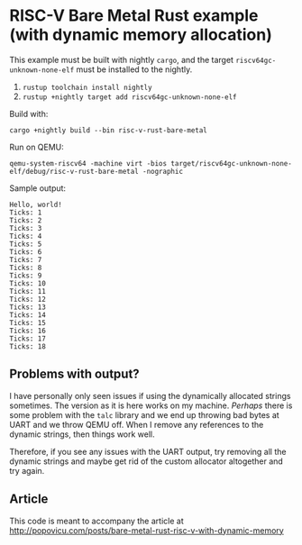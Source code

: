 # RISC-V Bare Metal Rust example (with dynamic memory allocation)

This example must be built with nightly `cargo`, and the target `riscv64gc-unknown-none-elf` must be installed to the nightly.

1. `rustup toolchain install nightly`
2. `rustup +nightly target add riscv64gc-unknown-none-elf`

Build with:

```
cargo +nightly build --bin risc-v-rust-bare-metal
```

Run on QEMU:

```
qemu-system-riscv64 -machine virt -bios target/riscv64gc-unknown-none-elf/debug/risc-v-rust-bare-metal -nographic
```

Sample output:

```
Hello, world!
Ticks: 1
Ticks: 2
Ticks: 3
Ticks: 4
Ticks: 5
Ticks: 6
Ticks: 7
Ticks: 8
Ticks: 9
Ticks: 10
Ticks: 11
Ticks: 12
Ticks: 13
Ticks: 14
Ticks: 15
Ticks: 16
Ticks: 17
Ticks: 18
```

## Problems with output?

I have personally only seen issues if using the dynamically allocated strings sometimes. The version as it is here works on my machine. *Perhaps* there is some problem with the `talc` library and we end up throwing bad bytes at UART and we throw QEMU off. When I remove any references to the dynamic strings, then things work well.

Therefore, if you see any issues with the UART output, try removing all the dynamic strings and maybe get rid of the custom allocator altogether and try again.

## Article

This code is meant to accompany the article at http://popovicu.com/posts/bare-metal-rust-risc-v-with-dynamic-memory